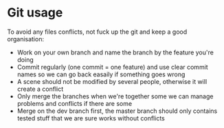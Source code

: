 # Git usage
To avoid any files conflicts, not fuck up the git and keep a good organisation:
- Work on your own branch and name the branch by the feature you're doing
- Commit regularly (one commit = one feature) and use clear commit names so we can go back easaily if something goes wrong
- A scene should not be modified by several people, otherwise it will create a conflict
- Only merge the branches when we're together some we can manage problems and conflicts if there are some
- Merge on the dev branch first, the master branch should only contains tested stuff that we are sure works without conflicts

